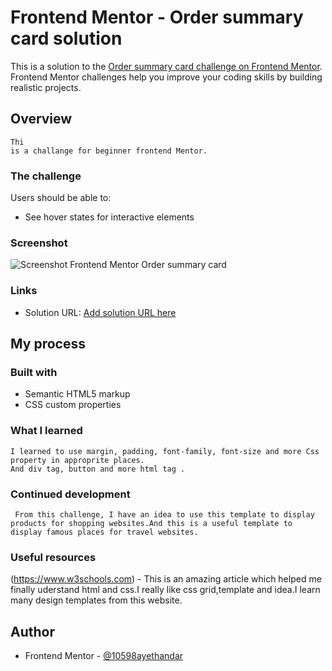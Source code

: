 # Frontend Mentor - Order summary card solution

This is a solution to the [Order summary card challenge on Frontend Mentor](https://www.frontendmentor.io/challenges/order-summary-component-QlPmajDUj). Frontend Mentor challenges help you improve your coding skills by building realistic projects. 


## Overview
    Thi
    is a challange for beginner frontend Mentor.
### The challenge

Users should be able to:

- See hover states for interactive elements

### Screenshot

![Screenshot Frontend Mentor Order summary card](https://user-images.githubusercontent.com/51500606/138420010-144e9e4b-78f5-4d24-8eea-81f2ac84b7ff.png)


### Links

- Solution URL: [Add solution URL here](https://your-solution-url.com)

## My process

### Built with

- Semantic HTML5 markup
- CSS custom properties

### What I learned

    I learned to use margin, padding, font-family, font-size and more Css property in approprite places.
    And div tag, button and more html tag .

### Continued development
     
     From this challenge, I have an idea to use this template to display products for shopping websites.And this is a useful template to display famous places for travel websites.

### Useful resources


(https://www.w3schools.com) - This is an amazing article which helped me finally uderstand html and css.I really like css grid,template and idea.I learn many design templates from this website.



## Author

- Frontend Mentor - [@10598ayethandar](https://www.frontendmentor.io/profile/10598ayethandar)



